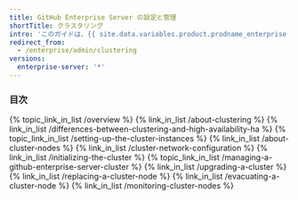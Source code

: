 ```yaml
---
title: GitHub Enterprise Server の設定と管理
shortTitle: クラスタリング
intro: 'このガイドは、{{ site.data.variables.product.prodname_enterprise }} クラスタリングがあなたの組織によって良いソリューションかを決定するための顧客担当との作業と、クラスタのセットアップについて述べます。'
redirect_from:
  - /enterprise/admin/clustering
versions:
  enterprise-server: '*'
---
```


### 目次

{% topic_link_in_list /overview %}
    {% link_in_list /about-clustering %}
    {% link_in_list /differences-between-clustering-and-high-availability-ha %}
{% topic_link_in_list /setting-up-the-cluster-instances %}
    {% link_in_list /about-cluster-nodes %}
    {% link_in_list /cluster-network-configuration %}
    {% link_in_list /initializing-the-cluster %}
{% topic_link_in_list /managing-a-github-enterprise-server-cluster %}
    {% link_in_list /upgrading-a-cluster %}
    {% link_in_list /replacing-a-cluster-node %}
    {% link_in_list /evacuating-a-cluster-node %}
    {% link_in_list /monitoring-cluster-nodes %}
